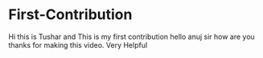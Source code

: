 # First-Contribution
Hi this is Tushar   and 
This is my first contribution
hello anuj sir how are you 
thanks for making  this video. Very Helpful
